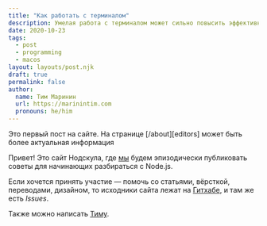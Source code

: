 ```yaml
---
title: "Как работать с терминалом"
description: Умелая работа с терминалом может сильно повысить эффективность.
date: 2020-10-23
tags:
  - post
  - programming
  - macos
layout: layouts/post.njk
draft: true
permalink: false
author:
  name: Тим Маринин
  url: https://marinintim.com
  pronouns: he/him
---
```

<div class="warning">
	<!-- Это пример уведомления, что где-то на сайте есть более актуальная информация -->
	Это первый пост на сайте. На странице [/about][editors] может быть более актуальная информация
</div>

Привет! Это сайт Нодскула, где [мы][editors] будем эпизодически публиковать
советы для начинающих разбираться с Node.js.

Если хочется принять участие — помочь со статьями, вёрсткой, переводами,
дизайном, то исходники сайта лежат на [Гитхабе][ngh], и там же есть *Issues*.

Также можно написать [Тиму][marinintim].

[editors]: /about/
[ngh]: https://github.com/nodeschool-spb/nodeschool.ru
[marinintim]: https://marinintim.com